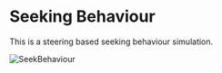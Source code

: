 # Seeking Behaviour

This is a steering based seeking behaviour simulation.

![SeekBehaviour](https://user-images.githubusercontent.com/71339561/153793899-07f4f36f-63dd-43c8-b286-045bcf7242ea.gif)

